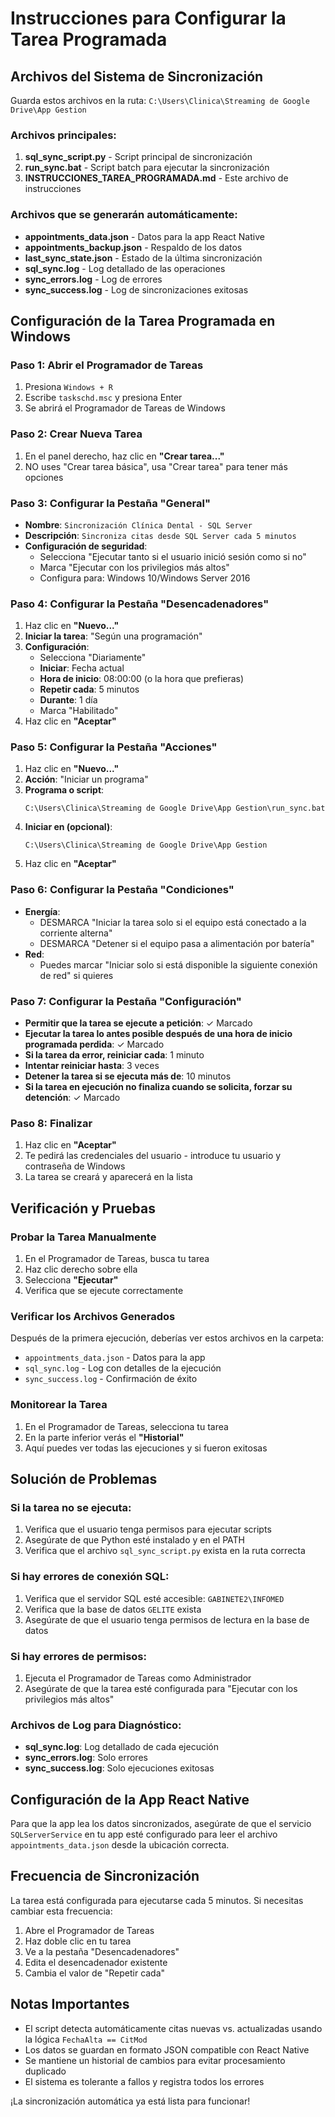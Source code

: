 # Instrucciones para Configurar la Tarea Programada

## Archivos del Sistema de Sincronización

Guarda estos archivos en la ruta: `C:\Users\Clinica\Streaming de Google Drive\App Gestion`

### Archivos principales:
1. **sql_sync_script.py** - Script principal de sincronización
2. **run_sync.bat** - Script batch para ejecutar la sincronización
3. **INSTRUCCIONES_TAREA_PROGRAMADA.md** - Este archivo de instrucciones

### Archivos que se generarán automáticamente:
- **appointments_data.json** - Datos para la app React Native
- **appointments_backup.json** - Respaldo de los datos
- **last_sync_state.json** - Estado de la última sincronización
- **sql_sync.log** - Log detallado de las operaciones
- **sync_errors.log** - Log de errores
- **sync_success.log** - Log de sincronizaciones exitosas

## Configuración de la Tarea Programada en Windows

### Paso 1: Abrir el Programador de Tareas
1. Presiona `Windows + R`
2. Escribe `taskschd.msc` y presiona Enter
3. Se abrirá el Programador de Tareas de Windows

### Paso 2: Crear Nueva Tarea
1. En el panel derecho, haz clic en **"Crear tarea..."**
2. NO uses "Crear tarea básica", usa "Crear tarea" para tener más opciones

### Paso 3: Configurar la Pestaña "General"
- **Nombre**: `Sincronización Clínica Dental - SQL Server`
- **Descripción**: `Sincroniza citas desde SQL Server cada 5 minutos`
- **Configuración de seguridad**:
  - Selecciona "Ejecutar tanto si el usuario inició sesión como si no"
  - Marca "Ejecutar con los privilegios más altos"
  - Configura para: Windows 10/Windows Server 2016

### Paso 4: Configurar la Pestaña "Desencadenadores"
1. Haz clic en **"Nuevo..."**
2. **Iniciar la tarea**: "Según una programación"
3. **Configuración**:
   - Selecciona "Diariamente"
   - **Iniciar**: Fecha actual
   - **Hora de inicio**: 08:00:00 (o la hora que prefieras)
   - **Repetir cada**: 5 minutos
   - **Durante**: 1 día
   - Marca "Habilitado"
4. Haz clic en **"Aceptar"**

### Paso 5: Configurar la Pestaña "Acciones"
1. Haz clic en **"Nuevo..."**
2. **Acción**: "Iniciar un programa"
3. **Programa o script**: 
   ```
   C:\Users\Clinica\Streaming de Google Drive\App Gestion\run_sync.bat
   ```
4. **Iniciar en (opcional)**:
   ```
   C:\Users\Clinica\Streaming de Google Drive\App Gestion
   ```
5. Haz clic en **"Aceptar"**

### Paso 6: Configurar la Pestaña "Condiciones"
- **Energía**:
  - DESMARCA "Iniciar la tarea solo si el equipo está conectado a la corriente alterna"
  - DESMARCA "Detener si el equipo pasa a alimentación por batería"
- **Red**:
  - Puedes marcar "Iniciar solo si está disponible la siguiente conexión de red" si quieres

### Paso 7: Configurar la Pestaña "Configuración"
- **Permitir que la tarea se ejecute a petición**: ✓ Marcado
- **Ejecutar la tarea lo antes posible después de una hora de inicio programada perdida**: ✓ Marcado
- **Si la tarea da error, reiniciar cada**: 1 minuto
- **Intentar reiniciar hasta**: 3 veces
- **Detener la tarea si se ejecuta más de**: 10 minutos
- **Si la tarea en ejecución no finaliza cuando se solicita, forzar su detención**: ✓ Marcado

### Paso 8: Finalizar
1. Haz clic en **"Aceptar"**
2. Te pedirá las credenciales del usuario - introduce tu usuario y contraseña de Windows
3. La tarea se creará y aparecerá en la lista

## Verificación y Pruebas

### Probar la Tarea Manualmente
1. En el Programador de Tareas, busca tu tarea
2. Haz clic derecho sobre ella
3. Selecciona **"Ejecutar"**
4. Verifica que se ejecute correctamente

### Verificar los Archivos Generados
Después de la primera ejecución, deberías ver estos archivos en la carpeta:
- `appointments_data.json` - Datos para la app
- `sql_sync.log` - Log con detalles de la ejecución
- `sync_success.log` - Confirmación de éxito

### Monitorear la Tarea
1. En el Programador de Tareas, selecciona tu tarea
2. En la parte inferior verás el **"Historial"**
3. Aquí puedes ver todas las ejecuciones y si fueron exitosas

## Solución de Problemas

### Si la tarea no se ejecuta:
1. Verifica que el usuario tenga permisos para ejecutar scripts
2. Asegúrate de que Python esté instalado y en el PATH
3. Verifica que el archivo `sql_sync_script.py` exista en la ruta correcta

### Si hay errores de conexión SQL:
1. Verifica que el servidor SQL esté accesible: `GABINETE2\INFOMED`
2. Verifica que la base de datos `GELITE` exista
3. Asegúrate de que el usuario tenga permisos de lectura en la base de datos

### Si hay errores de permisos:
1. Ejecuta el Programador de Tareas como Administrador
2. Asegúrate de que la tarea esté configurada para "Ejecutar con los privilegios más altos"

### Archivos de Log para Diagnóstico:
- **sql_sync.log**: Log detallado de cada ejecución
- **sync_errors.log**: Solo errores
- **sync_success.log**: Solo ejecuciones exitosas

## Configuración de la App React Native

Para que la app lea los datos sincronizados, asegúrate de que el servicio `SQLServerService` en tu app esté configurado para leer el archivo `appointments_data.json` desde la ubicación correcta.

## Frecuencia de Sincronización

La tarea está configurada para ejecutarse cada 5 minutos. Si necesitas cambiar esta frecuencia:
1. Abre el Programador de Tareas
2. Haz doble clic en tu tarea
3. Ve a la pestaña "Desencadenadores"
4. Edita el desencadenador existente
5. Cambia el valor de "Repetir cada"

## Notas Importantes

- El script detecta automáticamente citas nuevas vs. actualizadas usando la lógica `FechaAlta == CitMod`
- Los datos se guardan en formato JSON compatible con React Native
- Se mantiene un historial de cambios para evitar procesamiento duplicado
- El sistema es tolerante a fallos y registra todos los errores

¡La sincronización automática ya está lista para funcionar!